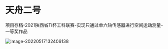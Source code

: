 # 天舟二号

项目存档-2021陕西省Ti杯工科联赛-实现只通过单六轴传感器进行空间运动测量-一等奖作品

![image-20220517132406138](readme/image-20220517132406138.png)
